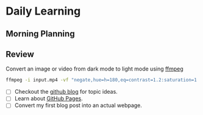 # Daily Learning

## Morning Planning

## Review
Convert an image or video from dark mode to light mode using [ffmpeg](https://www.ffmpeg.org)
```bash
ffmpeg -i input.mp4 -vf "negate,hue=h=180,eq=contrast=1.2:saturation=1.1" output.mp4
```

- [ ] Checkout the [github blog](https://github.blog/) for topic ideas.
- [ ] Learn about [GitHub Pages](https://skills.github.com/#first-day-on-github).
- [ ] Convert my first blog post into an actual webpage.
